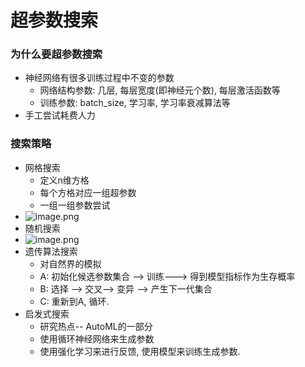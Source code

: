 # 超参数搜索

### 为什么要超参数搜索

- 神经网络有很多训练过程中不变的参数
  - 网络结构参数: 几层, 每层宽度(即神经元个数), 每层激活函数等
  - 训练参数: batch_size, 学习率, 学习率衰减算法等
- 手工尝试耗费人力

### 搜索策略

- 网格搜索
  - 定义n维方格
  - 每个方格对应一组超参数
  - 一组一组参数尝试
- ![image.png](https://fynotefile.oss-cn-zhangjiakou.aliyuncs.com/fynote/533/1644839201000/c7bb77d30eb149cc8c7f1bf5bf049704.png)
- 随机搜索
- ![image.png](https://fynotefile.oss-cn-zhangjiakou.aliyuncs.com/fynote/533/1644839201000/56650f9ce1f44c72a33fc2aef103f627.png)
- 遗传算法搜索
  - 对自然界的模拟
  - A: 初始化候选参数集合 --> 训练---> 得到模型指标作为生存概率
  - B: 选择 --> 交叉--> 变异 --> 产生下一代集合
  - C: 重新到A, 循环.
- 启发式搜索
  - 研究热点-- AutoML的一部分
  - 使用循环神经网络来生成参数
  - 使用强化学习来进行反馈, 使用模型来训练生成参数.